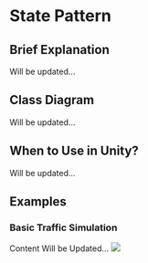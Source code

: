 # State Pattern
## Brief Explanation
Will be updated...
## Class Diagram
Will be updated...
## When to Use in Unity?
Will be updated...

## Examples
### Basic Traffic Simulation
Content Will be Updated...
![](http://www.sebahattinonurozler.com/wp-content/uploads/2020/02/TrafficSimulation.gif)
